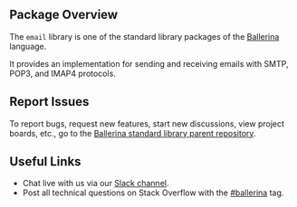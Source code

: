## Package Overview

The `email` library is one of the standard library packages of the <a target="_blank" href="https://ballerina.io/">Ballerina</a> language.

It provides an implementation for sending and receiving emails with SMTP, POP3, and IMAP4 protocols.

## Report Issues

To report bugs, request new features, start new discussions, view project boards, etc., go to the <a target="_blank" href="https://github.com/ballerina-platform/ballerina-standard-library">Ballerina standard library parent repository</a>.

## Useful Links

- Chat live with us via our <a target="_blank" href="https://ballerina.io/community/slack/">Slack channel</a>.
- Post all technical questions on Stack Overflow with the <a target="_blank" href="https://stackoverflow.com/questions/tagged/ballerina">#ballerina</a> tag.
